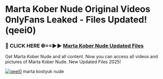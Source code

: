 # Marta Kober Nude Original Videos 0nlyFans Leaked - Files Updated! (qeei0)

<h3>🔴 CLICK HERE 🌐==►► <a href="https://tinyurl.com/52m3yx9h" rel="nofollow">Marta Kober Nude Updated Files</a></h3>

Get Marta Kober Nude and all content. Now you can access all videos and pictures of Marta Kober Nude. New Updated Files 2025!

[![qeei0](https://i.imgur.com/TnHtlc8.gif)](https://tinyurl.com/52m3yx9h)
marta kostyuk nude